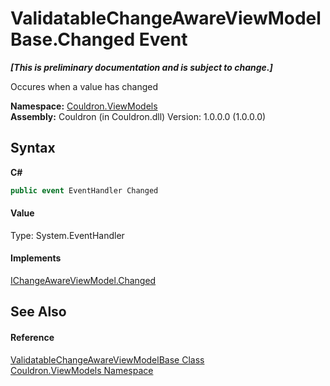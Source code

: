 # ValidatableChangeAwareViewModelBase.Changed Event
 _**\[This is preliminary documentation and is subject to change.\]**_

Occures when a value has changed

**Namespace:**&nbsp;<a href="N_Couldron_ViewModels">Couldron.ViewModels</a><br />**Assembly:**&nbsp;Couldron (in Couldron.dll) Version: 1.0.0.0 (1.0.0.0)

## Syntax

**C#**<br />
``` C#
public event EventHandler Changed
```


#### Value
Type: System.EventHandler

#### Implements
<a href="E_Couldron_ViewModels_IChangeAwareViewModel_Changed">IChangeAwareViewModel.Changed</a><br />

## See Also


#### Reference
<a href="T_Couldron_ViewModels_ValidatableChangeAwareViewModelBase">ValidatableChangeAwareViewModelBase Class</a><br /><a href="N_Couldron_ViewModels">Couldron.ViewModels Namespace</a><br />
